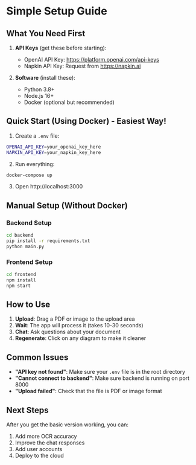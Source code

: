 # Simple Setup Guide

## What You Need First

1. **API Keys** (get these before starting):
   - OpenAI API Key: https://platform.openai.com/api-keys
   - Napkin API Key: Request from https://napkin.ai

2. **Software** (install these):
   - Python 3.8+ 
   - Node.js 16+
   - Docker (optional but recommended)

## Quick Start (Using Docker) - Easiest Way!

1. Create a `.env` file:
```bash
OPENAI_API_KEY=your_openai_key_here
NAPKIN_API_KEY=your_napkin_key_here
```

2. Run everything:
```bash
docker-compose up
```

3. Open http://localhost:3000

## Manual Setup (Without Docker)

### Backend Setup
```bash
cd backend
pip install -r requirements.txt
python main.py
```

### Frontend Setup
```bash
cd frontend
npm install
npm start
```

## How to Use

1. **Upload**: Drag a PDF or image to the upload area
2. **Wait**: The app will process it (takes 10-30 seconds)
3. **Chat**: Ask questions about your document
4. **Regenerate**: Click on any diagram to make it cleaner

## Common Issues

- **"API key not found"**: Make sure your `.env` file is in the root directory
- **"Cannot connect to backend"**: Make sure backend is running on port 8000
- **"Upload failed"**: Check that the file is PDF or image format

## Next Steps

After you get the basic version working, you can:
1. Add more OCR accuracy
2. Improve the chat responses
3. Add user accounts
4. Deploy to the cloud